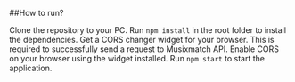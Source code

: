 ##How to run?

Clone the repository to your PC.
Run ```npm install``` in the root folder to install the dependencies.
Get a CORS changer widget for your browser. This is required to successfully send a request to Musixmatch API.
Enable CORS on your browser using the widget installed.
Run ```npm start``` to start the application.
